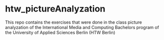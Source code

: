 # htw_pictureAnalyzation

This repo contains the exercises that were done in the class picture analyzation of the International Media and Computing Bachelors program of the University of Applied Sciences Berlin (HTW Berlin)
